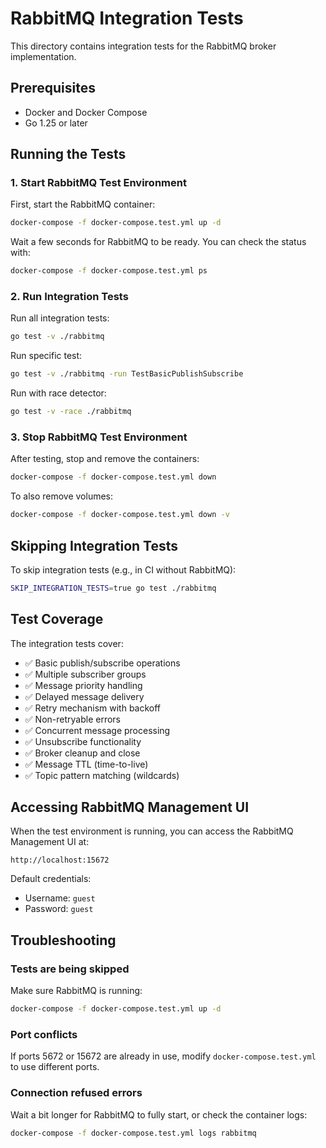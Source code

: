 # RabbitMQ Integration Tests

This directory contains integration tests for the RabbitMQ broker implementation.

## Prerequisites

- Docker and Docker Compose
- Go 1.25 or later

## Running the Tests

### 1. Start RabbitMQ Test Environment

First, start the RabbitMQ container:

```bash
docker-compose -f docker-compose.test.yml up -d
```

Wait a few seconds for RabbitMQ to be ready. You can check the status with:

```bash
docker-compose -f docker-compose.test.yml ps
```

### 2. Run Integration Tests

Run all integration tests:

```bash
go test -v ./rabbitmq
```

Run specific test:

```bash
go test -v ./rabbitmq -run TestBasicPublishSubscribe
```

Run with race detector:

```bash
go test -v -race ./rabbitmq
```

### 3. Stop RabbitMQ Test Environment

After testing, stop and remove the containers:

```bash
docker-compose -f docker-compose.test.yml down
```

To also remove volumes:

```bash
docker-compose -f docker-compose.test.yml down -v
```

## Skipping Integration Tests

To skip integration tests (e.g., in CI without RabbitMQ):

```bash
SKIP_INTEGRATION_TESTS=true go test ./rabbitmq
```

## Test Coverage

The integration tests cover:

- ✅ Basic publish/subscribe operations
- ✅ Multiple subscriber groups
- ✅ Message priority handling
- ✅ Delayed message delivery
- ✅ Retry mechanism with backoff
- ✅ Non-retryable errors
- ✅ Concurrent message processing
- ✅ Unsubscribe functionality
- ✅ Broker cleanup and close
- ✅ Message TTL (time-to-live)
- ✅ Topic pattern matching (wildcards)

## Accessing RabbitMQ Management UI

When the test environment is running, you can access the RabbitMQ Management UI at:

```
http://localhost:15672
```

Default credentials:
- Username: `guest`
- Password: `guest`

## Troubleshooting

### Tests are being skipped

Make sure RabbitMQ is running:
```bash
docker-compose -f docker-compose.test.yml up -d
```

### Port conflicts

If ports 5672 or 15672 are already in use, modify `docker-compose.test.yml` to use different ports.

### Connection refused errors

Wait a bit longer for RabbitMQ to fully start, or check the container logs:
```bash
docker-compose -f docker-compose.test.yml logs rabbitmq
```
